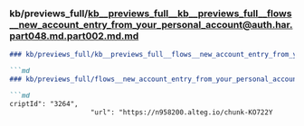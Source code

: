 ### kb/previews_full/kb__previews_full__kb__previews_full__flows__new_account_entry_from_your_personal_account@auth.har.part048.md.part002.md.md

```md
### kb/previews_full/kb__previews_full__flows__new_account_entry_from_your_personal_account@auth.har.part048.md.part002.md

```md
### kb/previews_full/flows__new_account_entry_from_your_personal_account@auth.har.part048.md (part 002)

```md
criptId": "3264",
                    "url": "https://n958200.alteg.io/chunk-KO722Y
```

```

```

```
